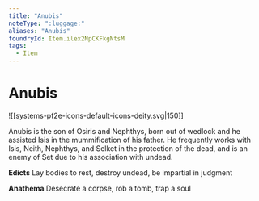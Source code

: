 ```yaml
---
title: "Anubis"
noteType: ":luggage:"
aliases: "Anubis"
foundryId: Item.ilex2NpCKFkgNtsM
tags:
  - Item
---
```


# Anubis
![[systems-pf2e-icons-default-icons-deity.svg|150]]

Anubis is the son of Osiris and Nephthys, born out of wedlock and he assisted Isis in the mummification of his father. He frequently works with Isis, Neith, Nephthys, and Selket in the protection of the dead, and is an enemy of Set due to his association with undead.

**Edicts** Lay bodies to rest, destroy undead, be impartial in judgment

**Anathema** Desecrate a corpse, rob a tomb, trap a soul
